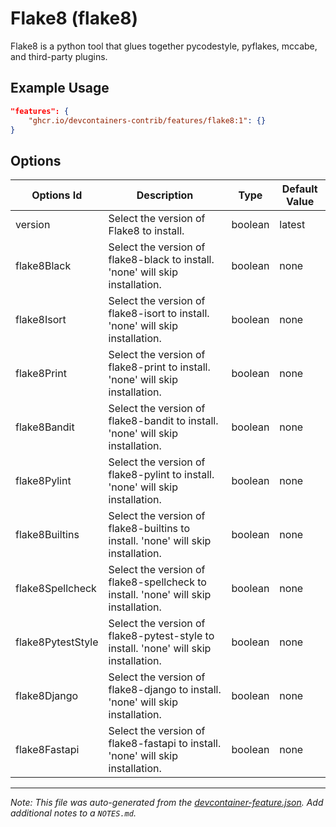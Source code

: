 
# Flake8 (flake8)

Flake8 is a python tool that glues together pycodestyle, pyflakes, mccabe, and third-party plugins.

## Example Usage

```json
"features": {
    "ghcr.io/devcontainers-contrib/features/flake8:1": {}
}
```

## Options

| Options Id | Description | Type | Default Value |
|-----|-----|-----|-----|
| version | Select the version of Flake8 to install. | boolean | latest |
| flake8Black | Select the version of flake8-black to install. 'none' will skip installation. | boolean | none |
| flake8Isort | Select the version of flake8-isort to install. 'none' will skip installation. | boolean | none |
| flake8Print | Select the version of flake8-print to install. 'none' will skip installation. | boolean | none |
| flake8Bandit | Select the version of flake8-bandit to install. 'none' will skip installation. | boolean | none |
| flake8Pylint | Select the version of flake8-pylint to install. 'none' will skip installation. | boolean | none |
| flake8Builtins | Select the version of flake8-builtins to install. 'none' will skip installation. | boolean | none |
| flake8Spellcheck | Select the version of flake8-spellcheck to install. 'none' will skip installation. | boolean | none |
| flake8PytestStyle | Select the version of flake8-pytest-style to install. 'none' will skip installation. | boolean | none |
| flake8Django | Select the version of flake8-django to install. 'none' will skip installation. | boolean | none |
| flake8Fastapi | Select the version of flake8-fastapi to install. 'none' will skip installation. | boolean | none |



---

_Note: This file was auto-generated from the [devcontainer-feature.json](https://github.com/devcontainers-contrib/features/blob/main/src/flake8/devcontainer-feature.json).  Add additional notes to a `NOTES.md`._
